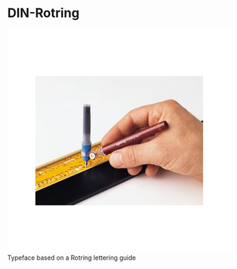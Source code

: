 # DIN-Rotring
![Animation](documentation/rotring-306020-lettering-stencils-h-profile-0-20mm.jpg)
Typeface based on a Rotring lettering guide
